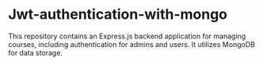 # Jwt-authentication-with-mongo

This repository contains an Express.js backend application for managing courses, including authentication for admins and users. It utilizes MongoDB for data storage.